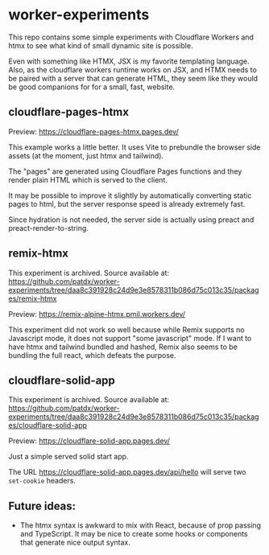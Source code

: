 # worker-experiments

This repo contains some simple experiments with Cloudflare Workers and htmx to
see what kind of small dynamic site is possible.

Even with something like HTMX, JSX is my favorite templating language. Also, as
the cloudflare workers runtime works on JSX, and HTMX needs to be paired with a
server that can generate HTML, they seem like they would be good companions for
for a small, fast, website.

## cloudflare-pages-htmx

Preview: https://cloudflare-pages-htmx.pages.dev/

This example works a little better. It uses Vite to prebundle the browser side
assets (at the moment, just htmx and tailwind).

The "pages" are generated using Cloudflare Pages functions and they render plain
HTML which is served to the client.

It may be possible to improve it slightly by automatically converting static
pages to html, but the server response speed is already extremely fast.

Since hydration is not needed, the server side is actually using preact and
preact-render-to-string.

## remix-htmx

This experiment is archived. Source available at:
https://github.com/patdx/worker-experiments/tree/daa8c391928c24d9e3e8578311b086d75c013c35/packages/remix-htmx

Preview: https://remix-alpine-htmx.pmil.workers.dev/

This experiment did not work so well because while Remix supports no Javascript
mode, it does not support "some javascript" mode. If I want to have htmx and
tailwind bundled and hashed, Remix also seems to be bundling the full react,
which defeats the purpose.

## cloudflare-solid-app

This experiment is archived. Source available at:
https://github.com/patdx/worker-experiments/tree/daa8c391928c24d9e3e8578311b086d75c013c35/packages/cloudflare-solid-app

Preview: https://cloudflare-solid-app.pages.dev/

Just a simple served solid start app.

The URL https://cloudflare-solid-app.pages.dev/api/hello will serve two
`set-cookie` headers.

## Future ideas:

- The htmx syntax is awkward to mix with React, because of prop passing and
  TypeScript. It may be nice to create some hooks or components that generate
  nice output syntax.
